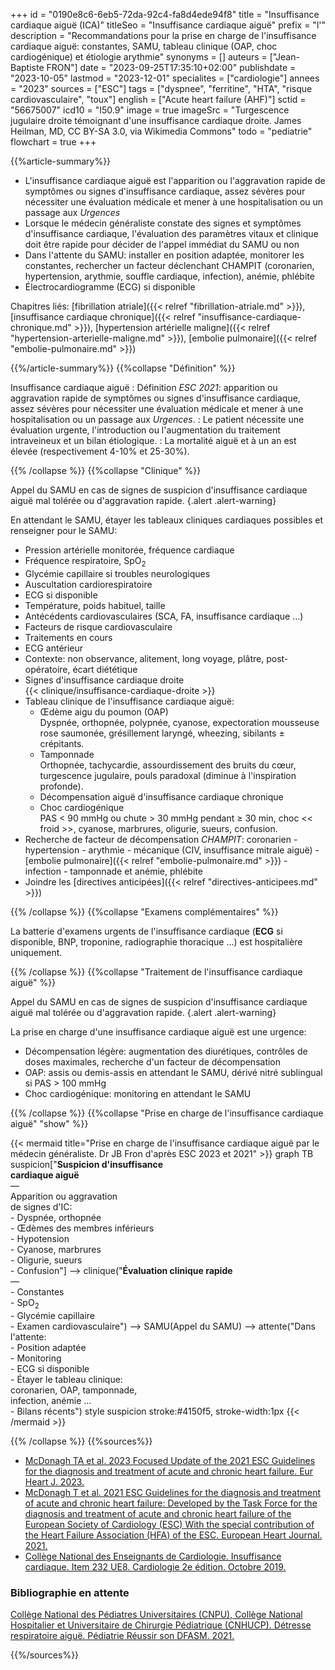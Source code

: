 +++
id = "0190e8c6-6eb5-72da-92c4-fa8d4ede94f8"
title = "Insuffisance cardiaque aiguë (ICA)"
titleSeo = "Insuffisance cardiaque aiguë"
prefix = "l'"
description = "Recommandations pour la prise en charge de l'insuffisance cardiaque aiguë: constantes, SAMU, tableau clinique (OAP, choc cardiogénique) et étiologie arythmie"
synonyms = []
auteurs = ["Jean-Baptiste FRON"]
date = "2023-09-25T17:35:10+02:00"
publishdate = "2023-10-05"
lastmod = "2023-12-01"
specialites = ["cardiologie"]
annees = "2023"
sources = ["ESC"]
tags = ["dyspnee", "ferritine", "HTA", "risque cardiovasculaire", "toux"]
english = ["Acute heart failure (AHF)"]
sctid = "56675007"
icd10 = "I50.9"
image = true
imageSrc = "Turgescence jugulaire droite témoignant d'une insuffisance cardiaque droite. James Heilman, MD, CC BY-SA 3.0, via Wikimedia Commons"
todo = "pediatrie"
flowchart = true
+++

{{%article-summary%}}

- L'insuffisance cardiaque aiguë est l'apparition ou l'aggravation rapide de symptômes ou signes d'insuffisance cardiaque, assez sévères pour nécessiter une évaluation médicale et mener à une hospitalisation ou un passage aux *Urgences*
- Lorsque le médecin généraliste constate des signes et symptômes d'insuffisance cardiaque, l'évaluation des paramètres vitaux et clinique doit être rapide pour décider de l'appel immédiat du SAMU ou non
- Dans l'attente du SAMU: installer en position adaptée, monitorer les constantes, rechercher un facteur déclenchant CHAMPIT (coronarien, hypertension, arythmie, souffle cardiaque, infection), anémie, phlébite
- Électrocardiogramme (ECG) si disponible

Chapitres liés: [fibrillation atriale]({{< relref "fibrillation-atriale.md" >}}), [insuffisance cardiaque chronique]({{< relref "insuffisance-cardiaque-chronique.md" >}}), [hypertension artérielle maligne]({{< relref "hypertension-arterielle-maligne.md" >}}), [embolie pulmonaire]({{< relref "embolie-pulmonaire.md" >}})

{{%/article-summary%}}
{{%collapse "Définition" %}}

Insuffisance cardiaque aiguë
: Définition *ESC 2021*: apparition ou aggravation rapide de symptômes ou signes d'insuffisance cardiaque, assez sévères pour nécessiter une évaluation médicale et mener à une hospitalisation ou un passage aux *Urgences*.
: Le patient nécessite une évaluation urgente, l'introduction ou l'augmentation du traitement intraveineux et un bilan étiologique.
: La mortalité aiguë et à un an est élevée (respectivement 4-10% et 25-30%).

{{% /collapse %}}
{{%collapse "Clinique" %}}

Appel du SAMU en cas de signes de suspicion d'insuffisance cardiaque aiguë mal tolérée ou d'aggravation rapide.
{.alert .alert-warning}

En attendant le SAMU, étayer les tableaux cliniques cardiaques possibles et renseigner pour le SAMU:

- Pression artérielle monitorée, fréquence cardiaque
- Fréquence respiratoire, SpO<sub>2</sub>
- Glycémie capillaire si troubles neurologiques
- Auscultation cardiorespiratoire
- ECG si disponible
- Température, poids habituel, taille
- Antécédents cardiovasculaires (SCA, FA, insuffisance cardiaque ...)
- Facteurs de risque cardiovasculaire
- Traitements en cours
- ECG antérieur
- Contexte: non observance, alitement, long voyage, plâtre, post-opératoire, écart diététique
- Signes d'insuffisance cardiaque droite  
  {{< clinique/insuffisance-cardiaque-droite >}}
- Tableau clinique de l'insuffisance cardiaque aiguë:
  - Œdème aigu du poumon (OAP)  
    Dyspnée, orthopnée, polypnée, cyanose, expectoration mousseuse rose saumonée, grésillement laryngé, wheezing, sibilants ± crépitants.
  - Tamponnade  
    Orthopnée, tachycardie, assourdissement des bruits du cœur, turgescence jugulaire, pouls paradoxal (diminue à l'inspiration profonde).
  - Décompensation aiguë d'insuffisance cardiaque chronique
  - Choc cardiogénique  
    PAS < 90 mmHg ou chute > 30 mmHg pendant ≥ 30 min, choc << froid >>, cyanose, marbrures, oligurie, sueurs, confusion.
- Recherche de facteur de décompensation *CHAMPIT*: coronarien - hypertension - arythmie - mécanique (CIV, insuffisance mitrale aiguë) - [embolie pulmonaire]({{< relref "embolie-pulmonaire.md" >}}) - infection - tamponnade et anémie, phlébite
- Joindre les [directives anticipées]({{< relref "directives-anticipees.md" >}})

{{% /collapse %}}
{{%collapse "Examens complémentaires" %}}

La batterie d'examens urgents de l'insuffisance cardiaque (**ECG** si disponible, BNP, troponine, radiographie thoracique ...) est hospitalière uniquement.

{{% /collapse %}}
{{%collapse "Traitement de l'insuffisance cardiaque aiguë" %}}

Appel du SAMU en cas de signes de suspicion d'insuffisance cardiaque aiguë mal tolérée ou d'aggravation rapide.
{.alert .alert-warning}

La prise en charge d'une insuffisance cardiaque aiguë est une urgence:

- Décompensation légère: augmentation des diurétiques, contrôles de doses maximales, recherche d'un facteur de décompensation
- OAP: assis ou demis-assis en attendant le SAMU, dérivé nitré sublingual si PAS > 100 mmHg
- Choc cardiogénique: monitoring en attendant le SAMU

{{% /collapse %}}
{{%collapse "Prise en charge de l'insuffisance cardiaque aiguë" "show" %}}

{{< mermaid title="Prise en charge de l'insuffisance cardiaque aiguë par le médecin généraliste. Dr JB Fron d'après ESC 2023 et 2021" >}}
graph TB
  suspicion["<b>Suspicion d'insuffisance<br>cardiaque aiguë</b><br>—<br>Apparition ou aggravation<br>de signes d'IC:<br>- Dyspnée, orthopnée<br>- Œdèmes des membres inférieurs<br>- Hypotension<br>- Cyanose, marbrures<br>- Oligurie, sueurs<br>- Confusion"] --> clinique("<b>Évaluation clinique rapide</b><br>—<br>- Constantes<br>- SpO<sub>2</sub><br>- Glycémie capillaire<br>- Examen cardiovasculaire") --> SAMU(Appel du SAMU) --> attente("Dans l'attente:<br>- Position adaptée<br>- Monitoring<br>- ECG si disponible<br>- Étayer le tableau clinique:<br>coronarien, OAP, tamponnade,<br>infection, anémie ...<br>- Bilans récents")
  style suspicion stroke:#4150f5, stroke-width:1px
{{< /mermaid >}}

{{% /collapse %}}
{{%sources%}}

- [McDonagh TA et al. 2023 Focused Update of the 2021 ESC Guidelines for the diagnosis and treatment of acute and chronic heart failure. Eur Heart J. 2023.](https://academic.oup.com/eurheartj/advance-article/doi/10.1093/eurheartj/ehad195/7246292)
- [McDonagh T et al. 2021 ESC Guidelines for the diagnosis and treatment of acute and chronic heart failure: Developed by the Task Force for the diagnosis and treatment of acute and chronic heart failure of the European Society of Cardiology (ESC) With the special contribution of the Heart Failure Association (HFA) of the ESC. European Heart Journal. 2021.](https://doi.org/10.1093/eurheartj/ehab368)
- [Collège National des Enseignants de Cardiologie. Insuffisance cardiaque. Item 232 UE8. Cardiologie 2e édition. Octobre 2019.](https://www.sfcardio.fr/page/chapitre-18-item-234-insuffisance-cardiaque-de-ladulte)

### Bibliographie en attente

[Collège National des Pédiatres Universitaires (CNPU), Collège National Hospitalier et Universitaire de Chirurgie Pédiatrique (CNHUCP). Détresse respiratoire aiguë. Pédiatrie Réussir son DFASM. 2021.](https://www.pedia-univ.fr/deuxieme-cycle/referentiel/pneumologie-cardiologie/detresse-respiratoire-aigue)

{{%/sources%}}
